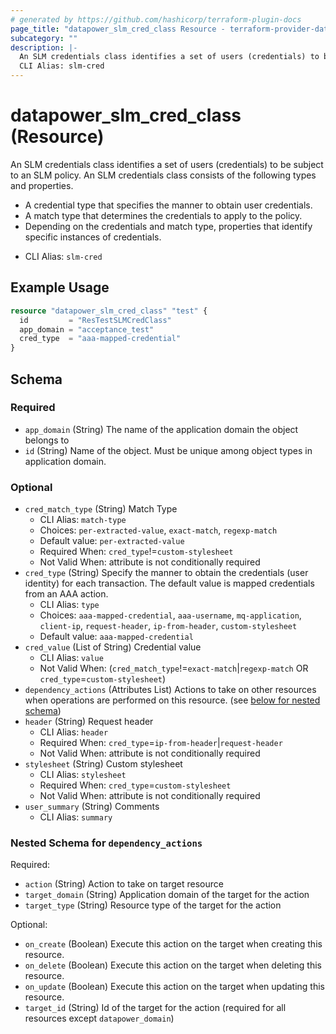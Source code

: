 ```yaml
---
# generated by https://github.com/hashicorp/terraform-plugin-docs
page_title: "datapower_slm_cred_class Resource - terraform-provider-datapower"
subcategory: ""
description: |-
  An SLM credentials class identifies a set of users (credentials) to be subject to an SLM policy. An SLM credentials class consists of the following types and properties. A credential type that specifies the manner to obtain user credentials.A match type that determines the credentials to apply to the policy.Depending on the credentials and match type, properties that identify specific instances of credentials.
  CLI Alias: slm-cred
---
```


# datapower_slm_cred_class (Resource)

An SLM credentials class identifies a set of users (credentials) to be subject to an SLM policy. An SLM credentials class consists of the following types and properties. <ul><li>A credential type that specifies the manner to obtain user credentials.</li><li>A match type that determines the credentials to apply to the policy.</li><li>Depending on the credentials and match type, properties that identify specific instances of credentials.</li></ul>
  - CLI Alias: `slm-cred`

## Example Usage

```terraform
resource "datapower_slm_cred_class" "test" {
  id         = "ResTestSLMCredClass"
  app_domain = "acceptance_test"
  cred_type  = "aaa-mapped-credential"
}
```

<!-- schema generated by tfplugindocs -->
## Schema

### Required

- `app_domain` (String) The name of the application domain the object belongs to
- `id` (String) Name of the object. Must be unique among object types in application domain.

### Optional

- `cred_match_type` (String) Match Type
  - CLI Alias: `match-type`
  - Choices: `per-extracted-value`, `exact-match`, `regexp-match`
  - Default value: `per-extracted-value`
  - Required When: `cred_type`!=`custom-stylesheet`
  - Not Valid When: attribute is not conditionally required
- `cred_type` (String) Specify the manner to obtain the credentials (user identity) for each transaction. The default value is mapped credentials from an AAA action.
  - CLI Alias: `type`
  - Choices: `aaa-mapped-credential`, `aaa-username`, `mq-application`, `client-ip`, `request-header`, `ip-from-header`, `custom-stylesheet`
  - Default value: `aaa-mapped-credential`
- `cred_value` (List of String) Credential value
  - CLI Alias: `value`
  - Not Valid When: (`cred_match_type`!=`exact-match`|`regexp-match` OR `cred_type`=`custom-stylesheet`)
- `dependency_actions` (Attributes List) Actions to take on other resources when operations are performed on this resource. (see [below for nested schema](#nestedatt--dependency_actions))
- `header` (String) Request header
  - CLI Alias: `header`
  - Required When: `cred_type`=`ip-from-header`|`request-header`
  - Not Valid When: attribute is not conditionally required
- `stylesheet` (String) Custom stylesheet
  - CLI Alias: `stylesheet`
  - Required When: `cred_type`=`custom-stylesheet`
  - Not Valid When: attribute is not conditionally required
- `user_summary` (String) Comments
  - CLI Alias: `summary`

<a id="nestedatt--dependency_actions"></a>
### Nested Schema for `dependency_actions`

Required:

- `action` (String) Action to take on target resource
- `target_domain` (String) Application domain of the target for the action
- `target_type` (String) Resource type of the target for the action

Optional:

- `on_create` (Boolean) Execute this action on the target when creating this resource.
- `on_delete` (Boolean) Execute this action on the target when deleting this resource.
- `on_update` (Boolean) Execute this action on the target when updating this resource.
- `target_id` (String) Id of the target for the action (required for all resources except `datapower_domain`)
